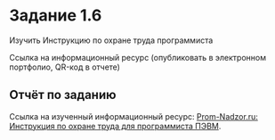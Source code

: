 # Задание 1.6

Изучить Инструкцию по охране труда программиста

Ссылка на информационный ресурс
(опубликовать в электронном портфолио, QR-код в отчете)

## Отчёт по заданию

Ссылка на изученный информационный ресурс: [Prom-Nadzor.ru: Инструкция по охране труда для программиста ПЭВМ](http://prom-nadzor.ru/content/instrukciya-po-ohrane-truda-dlya-programmista-pevm).
